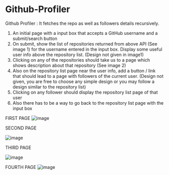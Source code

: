 # Github-Profiler
Github Profiler : It fetches the repo as well as followers details recursively.


1. An initial page with a input box that accepts a GitHub username and a submit/search button
2. On submit, show the list of repositories returned from above API (See image 1) for the username entered in the input box. Display some useful user info above the repository list. (Design not given in image1)
3. Clicking on any of the repositories should take us to a page which shows description about that repository (See image 2)
4. Also on the repository list page near the user info, add a button / link that should lead to a page with followers of the current user. (Design not given, you are free to choose any simple design or you may follow a design similar to the repository list)
5. Clicking on any follower should display the repository list page of that user
6. Also there has to be a way to go back to the repository list page with the input box

FIRST PAGE
![image](https://user-images.githubusercontent.com/99539310/193552106-0e7bb289-9680-4fd7-b38b-de6419110530.png)

SECOND PAGE

![image](https://user-images.githubusercontent.com/99539310/193590457-87082f09-f75d-4c45-8848-109b05c48016.png)


THIRD PAGE

![image](https://user-images.githubusercontent.com/99539310/193590568-d45bca7b-83ca-4314-9037-9b59f85e0498.png)


FOURTH PAGE
![image](https://user-images.githubusercontent.com/99539310/193590701-a78d2b99-6fca-4da1-8093-3b653add4411.png)




